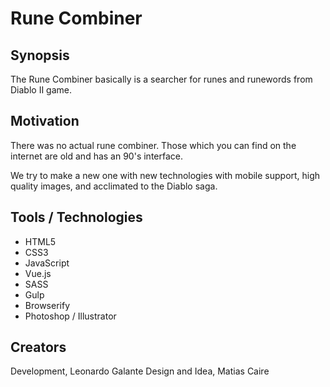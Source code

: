 # Rune Combiner

## Synopsis

The Rune Combiner basically is a searcher for runes and runewords from Diablo II game. 

## Motivation

There was no actual rune combiner. Those which you can find on the internet are old and has an 90's interface.

We try to make a new one with new technologies with mobile support, high quality images, and acclimated to the Diablo saga.

## Tools / Technologies

* HTML5
* CSS3
* JavaScript
* Vue.js
* SASS
* Gulp
* Browserify
* Photoshop / Illustrator

## Creators

Development, Leonardo Galante
Design and Idea, Matias Caire